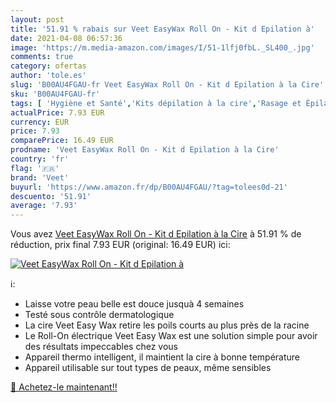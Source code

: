 ```yaml
---
layout: post
title: '51.91 % rabais sur Veet EasyWax Roll On - Kit d Epilation à'
date: 2021-04-08 06:57:36
image: 'https://m.media-amazon.com/images/I/51-1lfj0fbL._SL400_.jpg'
comments: true
category: ofertas
author: 'tole.es'
slug: 'B00AU4FGAU-fr Veet EasyWax Roll On - Kit d Epilation à la Cire'
sku: 'B00AU4FGAU-fr'
tags: [ 'Hygiène et Santé','Kits dépilation à la cire','Rasage et Épilation','veet','Épilation','Épilation à la cire', ]
actualPrice: 7.93 EUR
currency: EUR
price: 7.93
comparePrice: 16.49 EUR
prodname: 'Veet EasyWax Roll On - Kit d Epilation à la Cire'
country: 'fr'
flag: '🇫🇷'
brand: 'Veet'
buyurl: 'https://www.amazon.fr/dp/B00AU4FGAU/?tag=tolees0d-21'
descuento: '51.91'
average: '7.93'
---
```


Vous avez [Veet EasyWax Roll On - Kit d Epilation à la Cire](https://www.amazon.fr/dp/B00AU4FGAU/?tag=tolees0d-21)  à  51.91 % de réduction, prix final  7.93 EUR (original: 16.49 EUR) ici:

[![Veet EasyWax Roll On - Kit d Epilation à](https://m.media-amazon.com/images/I/51-1lfj0fbL._SL400_.jpg)](https://www.amazon.fr/dp/B00AU4FGAU/?tag=tolees0d-21)

ℹ️:

- Laisse votre peau belle est douce jusquà 4 semaines
- Testé sous contrôle dermatologique
- La cire Veet Easy Wax retire les poils courts au plus près de la racine
- Le Roll-On électrique Veet Easy Wax est une solution simple pour avoir des résultats impeccables chez vous
- Appareil thermo intelligent, il maintient la cire à bonne température
- Appareil utilisable sur tout types de peaux, même sensibles

[🛒 Achetez-le maintenant!!](https://www.amazon.fr/dp/B00AU4FGAU/?tag=tolees0d-21)
